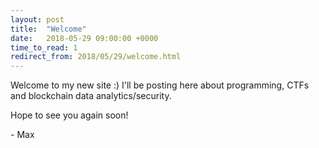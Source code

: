 ```yaml
---
layout: post
title:  "Welcome"
date:   2018-05-29 09:00:00 +0000
time_to_read: 1
redirect_from: 2018/05/29/welcome.html
---
```


Welcome to my new site :) I'll be posting here about programming, CTFs and blockchain data analytics/security. 

Hope to see you again soon!

\- Max